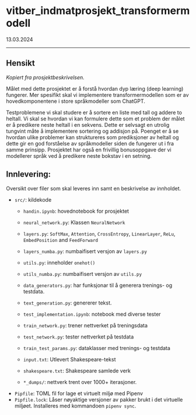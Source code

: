 # vitber_indmatprosjekt_transformermodell

13.03.2024

---

## Hensikt

*Kopiert fra prosjektbeskrivelsen.*

Målet med dette prosjektet er å forstå hvordan dyp læring (deep learning) fungerer.
Mer spesifikt skal vi implementere transformermodellen som er av hovedkomponentene
i store språkmodeller som ChatGPT.

Testproblemene vi skal studere er å sortere en liste med tall og addere to heltall.
Vi skal se hvordan vi kan formulere dette som et problem der målet er å predikere
neste heltall i en sekvens. Dette er selvsagt en utrolig tungvint måte å implementere
sortering og addisjon på. Poenget er å se hvordan ulike problemer kan struktureres som
prediksjoner av heltall og dette gir en god forståelse av språkmodeller siden de fungerer
ut i fra samme prinsipp. Prosjektet har også en frivillig bonusoppgave der vi modellerer
språk ved å predikere neste bokstav i en setning.

## Innlevering:

Oversikt over filer som skal leveres inn samt en beskrivelse av innholdet.

- `src/`: kildekode
    - `handin.ipynb`: hovednotebook for prosjektet

    - `neural_network.py`: Klassen `NeuralNetwork`
    - `layers.py`: `SoftMax`, `Attention`, `CrossEntropy`, `LinearLayer`, `ReLu`, `EmbedPosition` and `FeedForward`
    - `layers_numba.py`: numbaifisert versjon av `layers.py`
    - `utils.py`: inneholder `onehot()`
    - `utils_numba.py`: numbaifisert versjon av `utils.py`

    - `data_generators.py`: har funksjonar til å generera trenings- og testdata.
    - `text_generation.py`: genererer tekst.
    - `test_implementation.ipynb`: notebook med diverse tester

    - `train_network.py`: trener nettverket på treningsdata
    - `test_network.py`: tester nettverket på testdata
    - `train_test_params.py`: dataklasser med trenings- og testdata

    - `input.txt`: Utlevert Shakespeare-tekst
    - `shakespeare.txt`: Shakespeare samlede verk

    - `*_dumps/`: nettverk trent over $1000$+ iterasjoner.
- `Pipfile`: TOML fil for lage et virtuelt miljø med Pipenv
- `Pipfile.lock`: Låser nøyaktige versjoner av pakker brukt i det virtuelle miljøet. Installeres med kommandoen `pipenv sync`.
